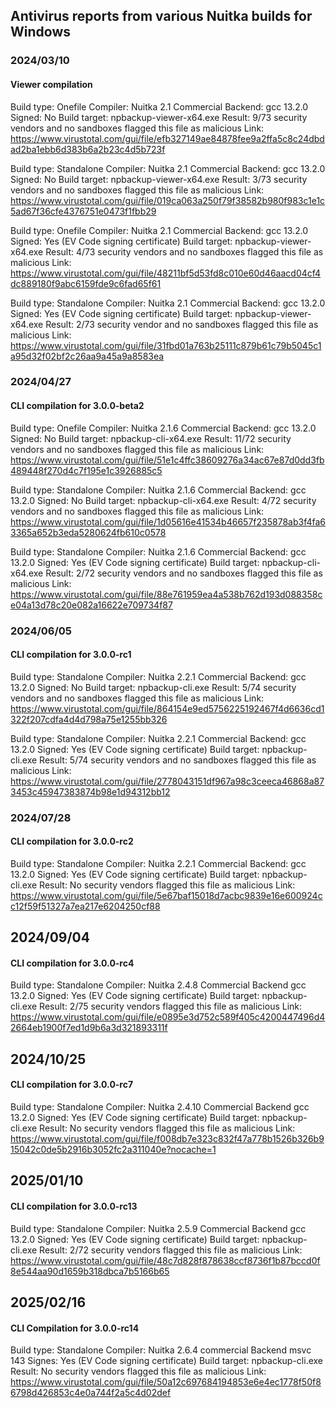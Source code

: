 ## Antivirus reports from various Nuitka builds for Windows

### 2024/03/10
#### Viewer compilation
Build type: Onefile
Compiler: Nuitka 2.1 Commercial
Backend: gcc 13.2.0
Signed: No
Build target: npbackup-viewer-x64.exe
Result: 9/73 security vendors and no sandboxes flagged this file as malicious
Link: https://www.virustotal.com/gui/file/efb327149ae84878fee9a2ffa5c8c24dbdad2ba1ebb6d383b6a2b23c4d5b723f

Build type: Standalone
Compiler: Nuitka 2.1 Commercial
Backend: gcc 13.2.0
Signed: No
Build target: npbackup-viewer-x64.exe
Result: 3/73 security vendors and no sandboxes flagged this file as malicious
Link: https://www.virustotal.com/gui/file/019ca063a250f79f38582b980f983c1e1c5ad67f36cfe4376751e0473f1fbb29

Build type: Onefile
Compiler: Nuitka 2.1 Commercial
Backend: gcc 13.2.0
Signed: Yes (EV Code signing certificate)
Build target: npbackup-viewer-x64.exe
Result: 4/73 security vendors and no sandboxes flagged this file as malicious
Link: https://www.virustotal.com/gui/file/48211bf5d53fd8c010e60d46aacd04cf4dc889180f9abc6159fde9c6fad65f61

Build type: Standalone
Compiler: Nuitka 2.1 Commercial
Backend: gcc 13.2.0
Signed: Yes (EV Code signing certificate)
Build target: npbackup-viewer-x64.exe
Result: 2/73 security vendor and no sandboxes flagged this file as malicious
Link: https://www.virustotal.com/gui/file/31fbd01a763b25111c879b61c79b5045c1a95d32f02bf2c26aa9a45a9a8583ea


### 2024/04/27
#### CLI compilation for 3.0.0-beta2
Build type: Onefile
Compiler: Nuitka 2.1.6 Commercial
Backend: gcc 13.2.0
Signed: No
Build target: npbackup-cli-x64.exe
Result: 11/72 security vendors and no sandboxes flagged this file as malicious
Link: https://www.virustotal.com/gui/file/51e1c4ffc38609276a34ac67e87d0dd3fb489448f270d4c7f195e1c3926885c5

Build type: Standalone
Compiler: Nuitka 2.1.6 Commercial
Backend: gcc 13.2.0
Signed: No
Build target: npbackup-cli-x64.exe
Result: 4/72 security vendors and no sandboxes flagged this file as malicious
Link: https://www.virustotal.com/gui/file/1d05616e41534b46657f235878ab3f4fa63365a652b3eda5280624fb610c0578

Build type: Standalone
Compiler: Nuitka 2.1.6 Commercial
Backend: gcc 13.2.0
Signed: Yes (EV Code signing certificate)
Build target: npbackup-cli-x64.exe
Result: 2/72 security vendors and no sandboxes flagged this file as malicious
Link: https://www.virustotal.com/gui/file/88e761959ea4a538b762d193d088358ce04a13d78c20e082a16622e709734f87

### 2024/06/05
#### CLI compilation for 3.0.0-rc1
Build type: Standalone
Compiler: Nuitka 2.2.1 Commercial
Backend: gcc 13.2.0
Signed: No
Build target: npbackup-cli.exe
Result: 5/74 security vendors and no sandboxes flagged this file as malicious
Link: https://www.virustotal.com/gui/file/864154e9ed5756225192467f4d6636cd1322f207cdfa4d4d798a75e1255bb326

Build type: Standalone
Compiler: Nuitka 2.2.1 Commercial
Backend: gcc 13.2.0
Signed: Yes (EV Code signing certificate)
Build target: npbackup-cli.exe
Result: 5/74 security vendors and no sandboxes flagged this file as malicious
Link: https://www.virustotal.com/gui/file/2778043151df967a98c3ceeca46868a873453c45947383874b98e1d94312bb12

### 2024/07/28
#### CLI compilation for 3.0.0-rc2
Build type: Standalone
Compiler: Nuitka 2.2.1 Commercial
Backend: gcc 13.2.0
Signed: Yes (EV Code signing certificate)
Build target: npbackup-cli.exe
Result: No security vendors flagged this file as malicious
Link: https://www.virustotal.com/gui/file/5e67baf15018d7acbc9839e16e600924cc12f59f51327a7ea217e6204250cf88

## 2024/09/04
#### CLI compilation for 3.0.0-rc4
Build type: Standalone
Compiler: Nuitka 2.4.8 Commercial
Backend gcc 13.2.0
Signed: Yes (EV Code signing certificate)
Build target: npbackup-cli.exe
Result: 2/75 security vendors flagged this file as malicious
Link: https://www.virustotal.com/gui/file/e0895e3d752c589f405c4200447496d42664eb1900f7ed1d9b6a3d321893311f

## 2024/10/25
#### CLI compilation for 3.0.0-rc7
Build type: Standalone
Compiler: Nuitka 2.4.10 Commercial
Backend gcc 13.2.0
Signed: Yes (EV Code signing certificate)
Build target: npbackup-cli.exe
Result: No security vendors flagged this file as malicious
Link: https://www.virustotal.com/gui/file/f008db7e323c832f47a778b1526b326b915042c0de5b2916b3052fc2a311040e?nocache=1

## 2025/01/10
#### CLI compilation for 3.0.0-rc13
Build type: Standalone
Compiler: Nuitka 2.5.9 Commercial
Backend gcc 13.2.0
Signed: Yes (EV Code signing certificate)
Build target: npbackup-cli.exe
Result: 2/72 security vendors flagged this file as malicious
Link: https://www.virustotal.com/gui/file/48c7d828f878638ccf8736f1b87bccd0f8e544aa90d1659b318dbca7b5166b65

## 2025/02/16
#### CLI Compilation for 3.0.0-rc14
Build type: Standalone
Compiler: Nuitka 2.6.4 commercial
Backend msvc 143
Signes: Yes (EV Code signing certificate)
Build target: npbackup-cli.exe
Result: No security vendors flagged this file as malicious
Link: https://www.virustotal.com/gui/file/50a12c697684194853e6e4ec1778f50f86798d426853c4e0a744f2a5c4d02def